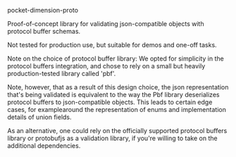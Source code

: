 pocket-dimension-proto

Proof-of-concept library for validating json-compatible objects with protocol buffer schemas.

Not tested for production use, but suitable for demos and one-off tasks.

Note on the choice of protocol buffer library: We opted for simplicity in the protocol buffers integration, and chose to rely on a small but heavily production-tested library called 'pbf'.

Note, however, that as a result of this design choice, the json representation that's being validated is equivalent to the way the Pbf library deserializes protocol buffers to json-compatible objects. This leads to certain edge cases, for examplearound the representation of enums and implementation details of union fields.

As an alternative, one could rely on the officially supported protocol buffers library or protobufjs as a validation library, if you're willing to take on the additional dependencies.
